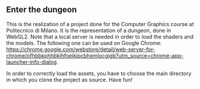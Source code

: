 ## Enter the dungeon
This is the realization of a project done for the Computer Graphics course at Politecnico di Milano. 
It is the representation of a dungeon, done in WebGL2. Note that a local server is needed in order to load the shaders
and the models. The following one can be used on Google Chrome: https://chrome.google.com/webstore/detail/web-server-for-chrome/ofhbbkphhbklhfoeikjpcbhemlocgigb?utm_source=chrome-app-launcher-info-dialog.

In order to correctly load the assets, you have to choose the main directory in which you clone the project as source.
Have fun!
